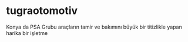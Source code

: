 # tugraotomotiv
Konya da PSA Grubu araçların tamir ve bakımını büyük bir titizlikle yapan harika bir işletme
